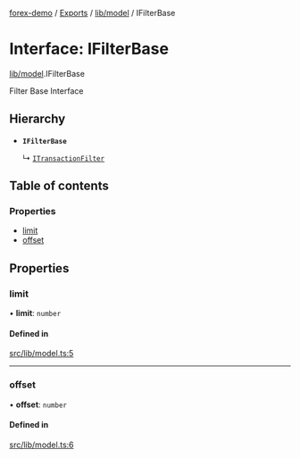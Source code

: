 [forex-demo](../README.md) / [Exports](../modules.md) / [lib/model](../modules/lib_model.md) / IFilterBase

# Interface: IFilterBase

[lib/model](../modules/lib_model.md).IFilterBase

Filter Base Interface

## Hierarchy

- **`IFilterBase`**

  ↳ [`ITransactionFilter`](convert_model.ITransactionFilter.md)

## Table of contents

### Properties

- [limit](lib_model.IFilterBase.md#limit)
- [offset](lib_model.IFilterBase.md#offset)

## Properties

### limit

• **limit**: `number`

#### Defined in

[src/lib/model.ts:5](https://github.com/suphero/forex-demo/blob/2d16766/src/lib/model.ts#L5)

---

### offset

• **offset**: `number`

#### Defined in

[src/lib/model.ts:6](https://github.com/suphero/forex-demo/blob/2d16766/src/lib/model.ts#L6)
